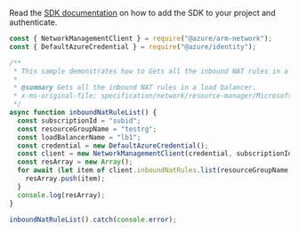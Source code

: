 Read the [SDK documentation](https://github.com/Azure/azure-sdk-for-js/blob/%40azure%2Farm-network_28.0.0/sdk/network/arm-network/README.md) on how to add the SDK to your project and authenticate.

```javascript
const { NetworkManagementClient } = require("@azure/arm-network");
const { DefaultAzureCredential } = require("@azure/identity");

/**
 * This sample demonstrates how to Gets all the inbound NAT rules in a load balancer.
 *
 * @summary Gets all the inbound NAT rules in a load balancer.
 * x-ms-original-file: specification/network/resource-manager/Microsoft.Network/stable/2021-08-01/examples/InboundNatRuleList.json
 */
async function inboundNatRuleList() {
  const subscriptionId = "subid";
  const resourceGroupName = "testrg";
  const loadBalancerName = "lb1";
  const credential = new DefaultAzureCredential();
  const client = new NetworkManagementClient(credential, subscriptionId);
  const resArray = new Array();
  for await (let item of client.inboundNatRules.list(resourceGroupName, loadBalancerName)) {
    resArray.push(item);
  }
  console.log(resArray);
}

inboundNatRuleList().catch(console.error);
```
